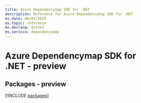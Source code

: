 ```yaml
---
title: Azure Dependencymap SDK for .NET
description: Reference for Azure Dependencymap SDK for .NET
ms.date: 08/01/2025
ms.topic: reference
ms.devlang: dotnet
ms.service: dependencymap
---
```

# Azure Dependencymap SDK for .NET - preview
## Packages - preview
[!INCLUDE [packages](dependencymap-index.md)]
